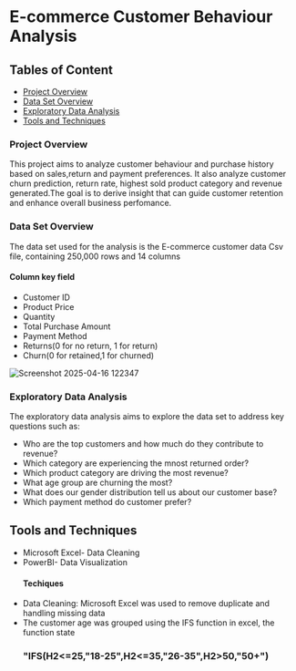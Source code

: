 # E-commerce Customer Behaviour Analysis

## Tables of Content

- [Project Overview](#project-overview)
- [Data Set Overview](#data-set-overview)
- [Exploratory Data Analysis](#exploratory-data-analysis)
- [Tools and Techniques](#tools-and-techniques)

### Project Overview
This project aims to analyze customer behaviour and purchase history based on sales,return and payment preferences. It also analyze customer churn prediction, return rate, highest sold product category and revenue generated.The goal is to derive insight that can guide customer retention and enhance overall business perfomance.

### Data Set Overview
The data set used for the analysis is the E-commerce customer data Csv file, containing 250,000 rows and 14 columns
#### Column key field
- Customer ID
- Product Price
- Quantity
- Total Purchase Amount
- Payment Method
- Returns(0 for no return, 1 for return)
- Churn(0 for retained,1 for churned)
  
![Screenshot 2025-04-16 122347](https://github.com/user-attachments/assets/846b1624-e5aa-4503-8233-c4edf616c279)

### Exploratory Data Analysis
The exploratory data analysis aims to explore the data set to address key questions such as:
- Who are the top customers and how much do they contribute to revenue?
- Which category are experiencing the mnost returned order?
- Which product category are driving the most revenue?
- What age group are churning the most?
- What does our gender distribution tell us about our customer base?
- Which payment method do customer prefer?

## Tools and Techniques
- Microsoft Excel- Data Cleaning
- PowerBI- Data Visualization
  #### Techiques
- Data Cleaning: Microsoft Excel was used to remove duplicate and handling missing data
- The customer age was grouped using the IFS function in excel, the function state
  ### "IFS(H2<=25,"18-25",H2<=35,"26-35",H2>50,"50+")
  
